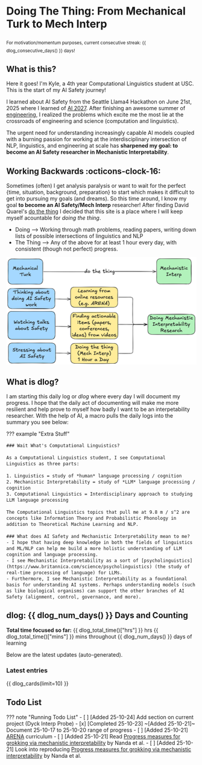 # Doing The Thing: From Mechanical Turk to Mech Interp

<sub> For motivation/momentum purposes, current consecutive streak: {{ dlog_consecutive_days() }} days! </sub>

## What is this?
Here it goes! I'm Kyle, a 4th year Computational Linguistics student at USC. This is the start of my AI Safety journey!

I learned about AI Safety from the Seattle Llama4 Hackathon on June 21st, 2025 where I learned of [AI 2027](https://ai-2027.com). After finishing an awesome summer of [engineering](https://en.wikipedia.org/wiki/Annapurna_Labs), I realized the problems which excite me the most lie at the crossroads of engineering and science (computation and linguistics). 

The urgent need for understanding increasingly capable AI models coupled with a burning passion for working at the interdisciplinary intersection of NLP, linguistics, and engineering at scale has **sharpened my goal: to become an AI Safety researcher in Mechanistic Interpretability**.

## Working Backwards :octicons-clock-16:
Sometimes (often) I get analysis paralysis or want to wait for the perfect {time, situation, background, preparation} to start which makes it difficult to get into pursuing my goals (and dreams). So this time around, I know my goal **to become an AI Safety/Mech Interp** researcher! After finding David Quarel's [do the thing](https://davidquarel.github.io/2024/02/04/Do-the-thing.html#fn:audience) I decided that this site is a place where I will keep myself acountable for *doing the thing*.

- Doing --> Working through math problems, reading papers, writing down lists of possible intersections of linguistics and NLP
- The Thing --> Any of the above for at least 1 hour every day, with consistent (though not perfect) progress.

![Image](./assets/homepage/Mechanical_Turk_to_Mech_Interp.png)

## What is **dlog**? 
I am starting this daily log or *dlog* where every day I will document my progress. I hope that the daily act of documenting will make me more resilient and help prove to myself how badly I want to be an interpetability researcher. With the help of AI, a macro pulls the daily logs into the summary you see below:

??? example "Extra Stuff" 

    ### Wait What's Computational Linguistics?

    As a Computational Linguistics student, I see Computational Linguistics as three parts:

    1. Linguistics = study of *human* language processing / cognition
    2. Mechanistic Interpretability = study of *LLM* language processing / cognition
    3. Computational Linguistics = Interdisciplinary approach to studying LLM language processing 

    The Computational Linguistics topics that pull me at 9.8 m / s^2 are concepts like Information Theory and Probabilistic Phonology in addition to Theoretical Machine Learning and NLP.

    ### What does AI Safety and Mechanistic Interpretability mean to me?
    - I hope that having deep knowledge in both the fields of linguistics and ML/NLP can help me build a more holistic understanding of LLM cognition and language processing. 
    - I see Mechanistic Interpretability as a sort of [psycholinguistics](https://www.britannica.com/science/psycholinguistics) (the study of real-time processing of language) for LLMs. 
    - Furthermore, I see Mechanistic Interpretability as a foundational basis for understanding AI systems. Perhaps understanding models (such as like biological organisms) can support the other branches of AI Safety (alignment, control, governance, and more).

## **dlog**: {{ dlog_num_days() }} Days and Counting
**Total time focused so far:** {{ dlog_total_time()["hrs"] }} hrs {{ dlog_total_time()["mins"] }} mins throughout {{ dlog_num_days() }} days of learning

Below are the latest updates (auto-generated). 

### Latest entries
{{ dlog_cards(limit=10) }}

## Todo List
??? note "Running Todo List"
    - [ ] [Added 25-10-24] Add section on current project (Dyck Interp Probe)
    - [x] [Completed 25-10-23] ~[Added 25-10-21]~ Document 25-10-17 to 25-10-20 range of progress
    - [ ] [Added 25-10-21] [ARENA](https://www.arena.education/curriculum) curriculum
    - [ ] [Added 25-10-21] Read [Progress measures for grokking via mechanistic interpretability](https://arxiv.org/abs/2301.05217) by Nanda et al.
    - [ ] [Added 25-10-21] Look into reproducing [Progress measures for grokking via mechanistic interpretability](https://arxiv.org/abs/2301.05217) by Nanda et al.
